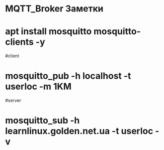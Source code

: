 # MQTT_Broker Заметки
# apt  install mosquitto mosquitto-clients -y
#client
#  mosquitto_pub -h localhost -t userloc -m 1KM
#server
#  mosquitto_sub -h learnlinux.golden.net.ua -t userloc -v